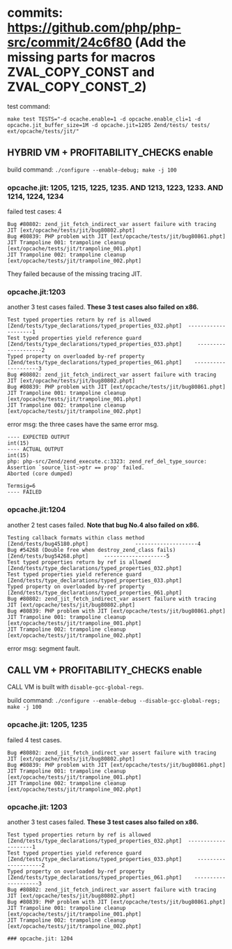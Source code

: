 # commits: https://github.com/php/php-src/commit/24c6f80  (Add the missing parts for macros ZVAL_COPY_CONST and ZVAL_COPY_CONST_2)

test command: 
```
make test TESTS="-d ocache.enable=1 -d opcache.enable_cli=1 -d opcache.jit_buffer_size=1M -d opcache.jit=1205 Zend/tests/ tests/ ext/opcache/tests/jit/"
```

## HYBRID VM + PROFITABILITY_CHECKS enable

build command: `./configure --enable-debug; make -j 100`

### opcache.jit: 1205, 1215, 1225, 1235. AND 1213, 1223, 1233. AND 1214, 1224, 1234

failed test cases: 4
```
Bug #80802: zend_jit_fetch_indirect_var assert failure with tracing JIT [ext/opcache/tests/jit/bug80802.phpt]
Bug #80839: PHP problem with JIT [ext/opcache/tests/jit/bug80861.phpt]
JIT Trampoline 001: trampoline cleanup [ext/opcache/tests/jit/trampoline_001.phpt]
JIT Trampoline 002: trampoline cleanup [ext/opcache/tests/jit/trampoline_002.phpt]
```
They failed because of the missing tracing JIT.

### opcache.jit:1203

another 3 test cases failed. **These 3 test cases also failed on x86.**
```
Test typed properties return by ref is allowed [Zend/tests/type_declarations/typed_properties_032.phpt]  --------------------1
Test typed properties yield reference guard [Zend/tests/type_declarations/typed_properties_033.phpt]     --------------------2
Typed property on overloaded by-ref property [Zend/tests/type_declarations/typed_properties_061.phpt]    --------------------3
Bug #80802: zend_jit_fetch_indirect_var assert failure with tracing JIT [ext/opcache/tests/jit/bug80802.phpt]
Bug #80839: PHP problem with JIT [ext/opcache/tests/jit/bug80861.phpt]
JIT Trampoline 001: trampoline cleanup [ext/opcache/tests/jit/trampoline_001.phpt]
JIT Trampoline 002: trampoline cleanup [ext/opcache/tests/jit/trampoline_002.phpt]
```

error msg: the three cases have the same error msg.
```
---- EXPECTED OUTPUT
int(15)
---- ACTUAL OUTPUT
int(15)
php: php-src/Zend/zend_execute.c:3323: zend_ref_del_type_source: Assertion `source_list->ptr == prop' failed.
Aborted (core dumped)

Termsig=6
---- FAILED
```

### opcache.jit:1204

another 2 test cases failed. **Note that bug No.4 also failed on x86.**
```
Testing callback formats within class method [Zend/tests/bug45180.phpt]               --------------------4
Bug #54268 (Double free when destroy_zend_class fails) [Zend/tests/bug54268.phpt]     --------------------5
Test typed properties return by ref is allowed [Zend/tests/type_declarations/typed_properties_032.phpt]
Test typed properties yield reference guard [Zend/tests/type_declarations/typed_properties_033.phpt]
Typed property on overloaded by-ref property [Zend/tests/type_declarations/typed_properties_061.phpt]
Bug #80802: zend_jit_fetch_indirect_var assert failure with tracing JIT [ext/opcache/tests/jit/bug80802.phpt]
Bug #80839: PHP problem with JIT [ext/opcache/tests/jit/bug80861.phpt]
JIT Trampoline 001: trampoline cleanup [ext/opcache/tests/jit/trampoline_001.phpt]
JIT Trampoline 002: trampoline cleanup [ext/opcache/tests/jit/trampoline_002.phpt]
```

error msg: segment fault.


## CALL VM + PROFITABILITY_CHECKS enable
CALL VM is built with `disable-gcc-global-regs`.

build command: `./configure --enable-debug --disable-gcc-global-regs; make -j 100`

### opcache.jit: 1205, 1235

failed 4 test cases.
```
Bug #80802: zend_jit_fetch_indirect_var assert failure with tracing JIT [ext/opcache/tests/jit/bug80802.phpt]
Bug #80839: PHP problem with JIT [ext/opcache/tests/jit/bug80861.phpt]
JIT Trampoline 001: trampoline cleanup [ext/opcache/tests/jit/trampoline_001.phpt]
JIT Trampoline 002: trampoline cleanup [ext/opcache/tests/jit/trampoline_002.phpt]
```

### opcache.jit: 1203

another 3 test cases failed. **These 3 test cases also failed on x86.**
```
Test typed properties return by ref is allowed [Zend/tests/type_declarations/typed_properties_032.phpt]  --------------------1
Test typed properties yield reference guard [Zend/tests/type_declarations/typed_properties_033.phpt]     --------------------2
Typed property on overloaded by-ref property [Zend/tests/type_declarations/typed_properties_061.phpt]    --------------------3
Bug #80802: zend_jit_fetch_indirect_var assert failure with tracing JIT [ext/opcache/tests/jit/bug80802.phpt]
Bug #80839: PHP problem with JIT [ext/opcache/tests/jit/bug80861.phpt]
JIT Trampoline 001: trampoline cleanup [ext/opcache/tests/jit/trampoline_001.phpt]
JIT Trampoline 002: trampoline cleanup [ext/opcache/tests/jit/trampoline_002.phpt]

### opcache.jit: 1204

